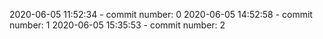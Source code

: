 2020-06-05 11:52:34 - commit number: 0
2020-06-05 14:52:58 - commit number: 1
2020-06-05 15:35:53 - commit number: 2

